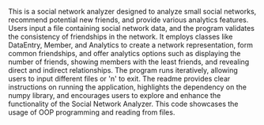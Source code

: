 This is a social network analyzer designed to analyze small social networks, recommend potential new friends, and provide various analytics features. 
Users input a file containing social network data, and the program validates the consistency of friendships in the network. 
It employs classes like DataEntry, Member, and Analytics to create a network representation, form common friendships, 
and offer analytics options such as displaying the number of friends, showing members with the least friends, and revealing direct and indirect relationships. 
The program runs iteratively, allowing users to input different files or 'n' to exit.
The readme provides clear instructions on running the application, highlights the dependency on the numpy library, 
and encourages users to explore and enhance the functionality of the Social Network Analyzer.
This code showcases the usage of OOP programming and reading from files.
